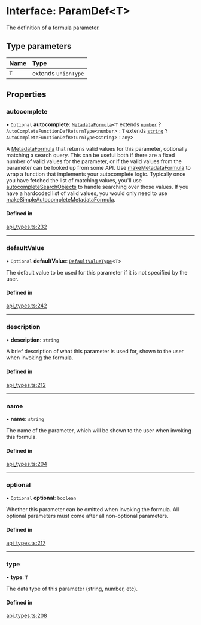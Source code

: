 # Interface: ParamDef<T\>

The definition of a formula parameter.

## Type parameters

| Name | Type |
| :------ | :------ |
| `T` | extends `UnionType` |

## Properties

### autocomplete

• `Optional` **autocomplete**: [`MetadataFormula`](../types/MetadataFormula.md)<`T` extends [`number`](../enums/Type.md#number) ? `AutoCompleteFunctionDefReturnType`<`number`\> : `T` extends [`string`](../enums/Type.md#string) ? `AutoCompleteFunctionDefReturnType`<`string`\> : `any`\>

A [MetadataFormula](../types/MetadataFormula.md) that returns valid values for this parameter, optionally matching a search
query. This can be useful both if there are a fixed number of valid values for the parameter,
or if the valid values from the parameter can be looked up from some API.
Use [makeMetadataFormula](../functions/makeMetadataFormula.md) to wrap a function that implements your autocomplete logic.
Typically once you have fetched the list of matching values, you'll use
[autocompleteSearchObjects](../functions/autocompleteSearchObjects.md) to handle searching over those values.
If you have a hardcoded list of valid values, you would only need to use
[makeSimpleAutocompleteMetadataFormula](../functions/makeSimpleAutocompleteMetadataFormula.md).

#### Defined in

[api_types.ts:232](https://github.com/coda/packs-sdk/blob/main/api_types.ts#L232)

___

### defaultValue

• `Optional` **defaultValue**: [`DefaultValueType`](../types/DefaultValueType.md)<`T`\>

The default value to be used for this parameter if it is not specified by the user.

#### Defined in

[api_types.ts:242](https://github.com/coda/packs-sdk/blob/main/api_types.ts#L242)

___

### description

• **description**: `string`

A brief description of what this parameter is used for, shown to the user when invoking the formula.

#### Defined in

[api_types.ts:212](https://github.com/coda/packs-sdk/blob/main/api_types.ts#L212)

___

### name

• **name**: `string`

The name of the parameter, which will be shown to the user when invoking this formula.

#### Defined in

[api_types.ts:204](https://github.com/coda/packs-sdk/blob/main/api_types.ts#L204)

___

### optional

• `Optional` **optional**: `boolean`

Whether this parameter can be omitted when invoking the formula.
All optional parameters must come after all non-optional parameters.

#### Defined in

[api_types.ts:217](https://github.com/coda/packs-sdk/blob/main/api_types.ts#L217)

___

### type

• **type**: `T`

The data type of this parameter (string, number, etc).

#### Defined in

[api_types.ts:208](https://github.com/coda/packs-sdk/blob/main/api_types.ts#L208)
